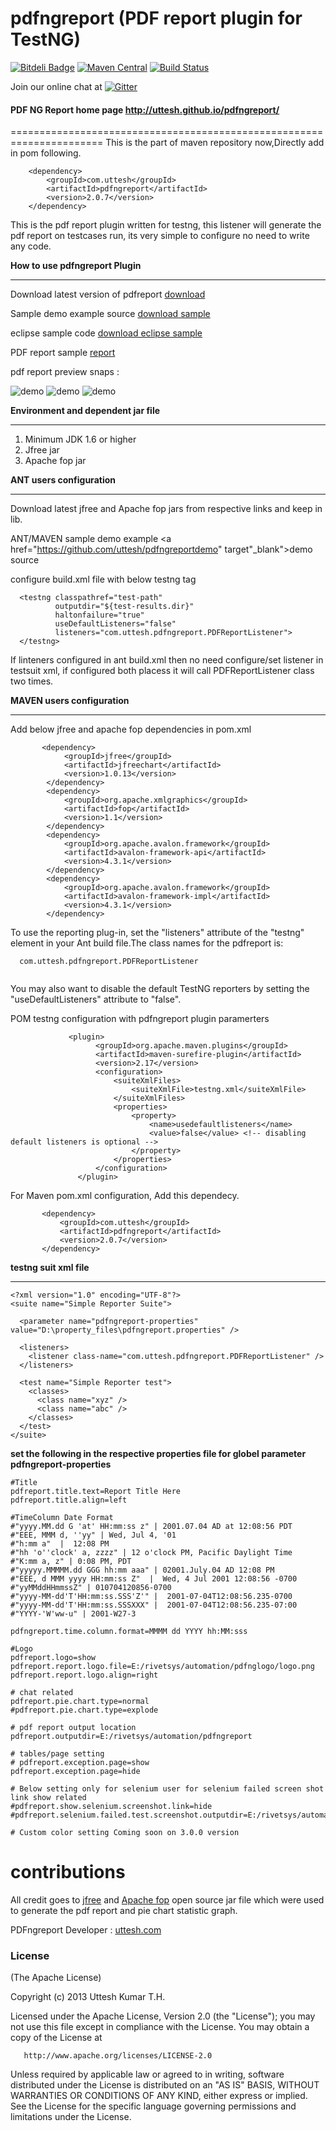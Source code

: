 pdfngreport (PDF report plugin for TestNG) 
==========================================

[![Bitdeli Badge](https://d2weczhvl823v0.cloudfront.net/uttesh/pdfngreport/trend.png)](https://bitdeli.com/free "Bitdeli Badge")
[![Maven Central](https://maven-badges.herokuapp.com/maven-central/com.uttesh/pdfngreport/badge.svg)](https://maven-badges.herokuapp.com/maven-central/com.uttesh/pdfngreport/)
[![Build Status](https://travis-ci.org/uttesh/pdfngreport.svg)](https://travis-ci.org/uttesh/pdfngreport)

<!--
[![Support via Gratipay](https://cdn.rawgit.com/gratipay/gratipay-badge/2.3.0/dist/gratipay.png)](https://gratipay.com/uttesh/)-->

Join our online chat at [![Gitter](https://badges.gitter.im/Join%20Chat.svg)](https://gitter.im/uttesh/pdfngreport?utm_source=badge&utm_medium=badge&utm_campaign=pr-badge)

<h4>PDF NG Report home page <a href="http://uttesh.github.io/pdfngreport/">http://uttesh.github.io/pdfngreport/
</a></h4>

======================================================================
This is the part of maven repository now,Directly add in pom following.

        <dependency>
            <groupId>com.uttesh</groupId>
            <artifactId>pdfngreport</artifactId>
            <version>2.0.7</version>
        </dependency>
        
This is the pdf report plugin written for testng, this listener will generate the pdf report on testcases run, its very simple to configure no need to write any code.

<b>How to use pdfngreport Plugin</b>
<hr/>

Download latest version of pdfreport <a href="https://oss.sonatype.org/content/repositories/releases/com/uttesh/pdfngreport/2.0.7/">download</a>

Sample demo example source <a href="https://github.com/uttesh/pdfngreportdemo">download sample</a>

eclipse sample code <a href="https://github.com/uttesh/pdfngreport/raw/gh-pages/download/eclipse_archieve/pdfngreport_sample.zip">download eclipse sample</a>

PDF report sample <a href="https://github.com/uttesh/pdfngreportdemo/raw/master/report/pdfng_report.pdf">report</a>

 pdf report preview snaps :
 
![demo](https://raw.github.com/uttesh/pdfngreportdemo/master/report_snaps/pdfngreport_1.png)
![demo](https://raw.github.com/uttesh/pdfngreportdemo/master/report_snaps/pdfngreport_2.png)
![demo](https://raw.github.com/uttesh/pdfngreportdemo/master/report_snaps/pdfngreport_3.png)

<b>Environment and dependent jar file</b>
<hr/>

1. Minimum JDK 1.6 or higher
2. Jfree jar 
3. Apache fop jar


<b> ANT users configuration </b>
<hr/>
Download latest jfree and Apache fop jars from respective links and keep in lib.

ANT/MAVEN sample demo example <a href="https://github.com/uttesh/pdfngreportdemo" target"_blank">demo source</a>

configure build.xml file with below testng tag

```
  <testng classpathref="test-path"
          outputdir="${test-results.dir}"
          haltonfailure="true"
          useDefaultListeners="false"
          listeners="com.uttesh.pdfngreport.PDFReportListener">
  </testng>
 ``` 
 If linteners configured in ant build.xml then no need configure/set listener in testsuit xml, if configured both placess it will call PDFReportListener class two times.


<b> MAVEN users configuration </b>
<hr/>

Add below jfree and apache fop dependencies in pom.xml

```
       <dependency>
            <groupId>jfree</groupId>
            <artifactId>jfreechart</artifactId>
            <version>1.0.13</version>
        </dependency>
        <dependency>
            <groupId>org.apache.xmlgraphics</groupId>
            <artifactId>fop</artifactId>
            <version>1.1</version>
        </dependency>
        <dependency>
            <groupId>org.apache.avalon.framework</groupId>
            <artifactId>avalon-framework-api</artifactId>
            <version>4.3.1</version>
        </dependency>
        <dependency>
            <groupId>org.apache.avalon.framework</groupId>
            <artifactId>avalon-framework-impl</artifactId>
            <version>4.3.1</version>
        </dependency>
```


To use the reporting plug-in, set the "listeners" attribute of the "testng"
element in your Ant build file.The class names for the pdfreport is:

```
  com.uttesh.pdfngreport.PDFReportListener
  
```

You may also want to disable the default TestNG reporters by setting the
"useDefaultListeners" attribute to "false".

 POM testng configuration with pdfngreport plugin paramerters
 
 ``` 
              <plugin>
                    <groupId>org.apache.maven.plugins</groupId>
                    <artifactId>maven-surefire-plugin</artifactId>
                    <version>2.17</version>
                    <configuration>
                        <suiteXmlFiles>
                            <suiteXmlFile>testng.xml</suiteXmlFile>
                        </suiteXmlFiles>
                        <properties>
                            <property>
                                <name>usedefaultlisteners</name>
                                <value>false</value> <!-- disabling default listeners is optional -->
                            </property>
                        </properties>
                    </configuration>
                </plugin>
 ``` 

For Maven pom.xml configuration, Add this dependecy.

 ``` 
        <dependency>
            <groupId>com.uttesh</groupId>
            <artifactId>pdfngreport</artifactId>
            <version>2.0.7</version>
        </dependency> 
 ```

<b>testng suit xml file </b>
<hr/>

```
<?xml version="1.0" encoding="UTF-8"?>
<suite name="Simple Reporter Suite">

  <parameter name="pdfngreport-properties" value="D:\property_files\pdfngreport.properties" />
  
  <listeners>
    <listener class-name="com.uttesh.pdfngreport.PDFReportListener" />
  </listeners>

  <test name="Simple Reporter test">
    <classes>
      <class name="xyz" />
      <class name="abc" />
    </classes>
  </test>
</suite>
```
<b> set the following in the respective properties file for globel parameter pdfngreport-properties</b>
```
#Title
pdfreport.title.text=Report Title Here
pdfreport.title.align=left

#TimeColumn Date Format
#"yyyy.MM.dd G 'at' HH:mm:ss z" | 2001.07.04 AD at 12:08:56 PDT
#"EEE, MMM d, ''yy" | Wed, Jul 4, '01
#"h:mm a"  |  12:08 PM
#"hh 'o''clock' a, zzzz" | 12 o'clock PM, Pacific Daylight Time
#"K:mm a, z" | 0:08 PM, PDT
#"yyyyy.MMMMM.dd GGG hh:mm aaa" | 02001.July.04 AD 12:08 PM
#"EEE, d MMM yyyy HH:mm:ss Z"  |  Wed, 4 Jul 2001 12:08:56 -0700
#"yyMMddHHmmssZ" | 010704120856-0700
#"yyyy-MM-dd'T'HH:mm:ss.SSS'Z'" |  2001-07-04T12:08:56.235-0700
#"yyyy-MM-dd'T'HH:mm:ss.SSSXXX" |  2001-07-04T12:08:56.235-07:00
#"YYYY-'W'ww-u" | 2001-W27-3

pdfngreport.time.column.format=MMMM dd YYYY hh:MM:sss

#Logo
pdfreport.logo=show
pdfreport.report.logo.file=E:/rivetsys/automation/pdfnglogo/logo.png
pdfreport.report.logo.align=right

# chat related
pdfreport.pie.chart.type=normal
#pdfreport.pie.chart.type=explode

# pdf report output location
pdfreport.outputdir=E:/rivetsys/automation/pdfngreport

# tables/page setting
# pdfreport.exception.page=show
pdfreport.exception.page=hide

# Below setting only for selenium user for selenium failed screen shot link show related
#pdfreport.show.selenium.screenshot.link=hide
#pdfreport.selenium.failed.test.screenshot.outputdir=E:/rivetsys/automation/loan_connector_10Sep14Nova/loan_connector/screenshots

# Custom color setting Coming soon on 3.0.0 version

```
contributions
=============

All credit goes to <a href="http://www.jfree.org/jfreechart/">jfree</a> and <a href="https://xmlgraphics.apache.org">Apache fop</a> open source jar file which were used to generate the pdf report and pie chart statistic graph.

PDFngreport Developer : <a href="http://www.uttesh.com" target="_blank">uttesh.com</a>

<h3>
<a name="license" class="anchor" href="#license"><span class="mini-icon mini-icon-link"></span></a>License</h3>

<p>(The Apache License)</p>

<p>Copyright (c) 2013 Uttesh Kumar T.H.</p>

   Licensed under the Apache License, Version 2.0 (the "License");
   you may not use this file except in compliance with the License.
   You may obtain a copy of the License at

       http://www.apache.org/licenses/LICENSE-2.0

   Unless required by applicable law or agreed to in writing, software
   distributed under the License is distributed on an "AS IS" BASIS,
   WITHOUT WARRANTIES OR CONDITIONS OF ANY KIND, either express or implied.
   See the License for the specific language governing permissions and
   limitations under the License.</p>




